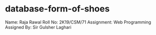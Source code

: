 # database-form-of-shoes
Name: Raja Rawal
Roll No: 2K19/CSM/71
Assignment: Web Programming
Assigned By: Sir Gulsher Laghari
